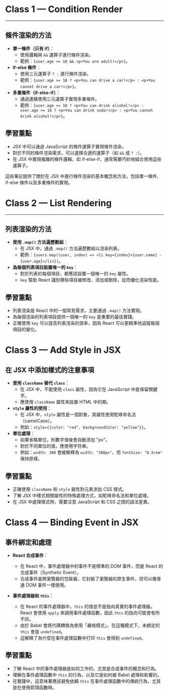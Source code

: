 # Class 1 — Condition Render
- - -
## 條件渲染的方法
- **單一條件（只有 if）**：
    - 使用邏輯與 `&&` 運算子進行條件渲染。
    - 範例：`{user.age >= 18 && <p>You are adult!</p>}`。
- **if-else 條件**：
    - 使用三元運算子 `? :` 進行條件渲染。
    - 範例：`{user.age >= 18 ? <p>You can drive a car!</p> : <p>You cannot drive a car!</p>}`。
- **多重條件（if-else-if）**：
    - 通過連續使用三元運算子實現多重條件。
    - 範例：`{user.age >= 18 ? <p>You can drink alcohol!</p> : user.age >= 16 ? <p>You can drink soda!</p> : <p>You cannot drink alcohol!</p>}`。

## 學習重點
- JSX 中可以通過 JavaScript 的條件運算子實現條件渲染。
- 對於不同的條件渲染需求，可以選擇合適的運算子（如 `&&` 或 `? :`）。
- 在 JSX 中實現複雜的條件邏輯，如 if-else-if，通常需要巧妙地組合使用這些運算子。

這些筆記提供了關於在 JSX 中進行條件渲染的基本概念和方法，包括單一條件、if-else 條件以及多重條件的實現。

# Class 2 — List Rendering
- - -
## 列表渲染的方法
- **使用 `.map()` 方法遍歷數組**：
  - 在 JSX 中，通過 `.map()` 方法遍歷數組以渲染列表。
  - 範例：`{users.map((user, index) => <li key={index}>{user.name} - {user.age}</li>})`。
- **為每個列表項目設置唯一的 `key`**：
  - 對於列表的每個項目，都應該設置一個唯一的 `key` 屬性。
  - `key` 幫助 React 識別哪些項目被修改、添加或刪除，從而優化渲染性能。

## 學習重點
- 列表渲染是 React 中的一個常見需求，主要通過 `.map()` 方法實現。
- 為每個渲染的列表項目提供一個唯一的 `key` 是重要的最佳實踐。
- 正確使用 `key` 可以提高列表渲染的效率，因為 React 可以更精準地追蹤每個項目的變化。

# Class 3 — Add Style in JSX
## 在 JSX 中添加樣式的注意事項
- **使用 `className` 替代 `class`**：
  - 在 JSX 中，不能使用 `class` 屬性，因為它在 JavaScript 中是保留關鍵字。
  - 應使用 `className` 屬性來設置 HTML 中的類。
- **`style` 屬性的使用**：
  - 在 JSX 中，`style` 屬性是一個對象，其屬性使用駝峰命名法（camelCase）。
  - 例如：`style={{color: "red", backgroundColor: "yellow"}}`。
- **單位處理**：
  - 如果省略單位，則數字值後會自動添加 "px"。
  - 對於不同單位的值，應使用字符串。
  - 例如：`width: 300` 會被解釋為 `width: "300px"`，而 `fontSize: "0.5rem"` 保持原樣。

## 學習重點
- 正確使用 `className` 和 `style` 屬性對元素添加 CSS 樣式。
- 了解 JSX 中樣式相關屬性的特殊處理方式，如駝峰命名法和單位處理。
- 在 JSX 中處理樣式時，需要注意 JavaScript 和 CSS 之間的語法差異。

# Class 4 — Binding Event in JSX
## 事件綁定和處理
- **React 合成事件**：
  - 在 React 中，事件處理器中的事件不是標準的 DOM 事件，而是 React 的合成事件（Synthetic Event）。
  - 合成事件是跨瀏覽器的包裝器，它封裝了瀏覽器的原生事件，但可以像普通 DOM 事件一樣使用。

- **事件處理器和 `this`**：
  - 在 React 的事件處理器中，`this` 的值並不是指向真實的事件處理器。React 會使用 `apply` 來調用事件處理函數，因此 `this` 的指向可能會有所不同。
  - 由於 Babel 會將代碼轉換為使用「嚴格模式」，在這種模式下，未綁定的 `this` 會是 `undefined`。
  - 這解釋了為什麼在事件處理函數中打印 `this` 會得到 `undefined`。

## 學習重點
- 了解 React 中的事件處理器是如何工作的，尤其是合成事件的概念和行為。
- 理解在事件處理函數中 `this` 的行為，以及它是如何被 Babel 處理和影響的。
- 在實踐中，這意味著應該避免依賴 `this` 在事件處理函數中的傳統行為，尤其是在使用箭頭函數時。
